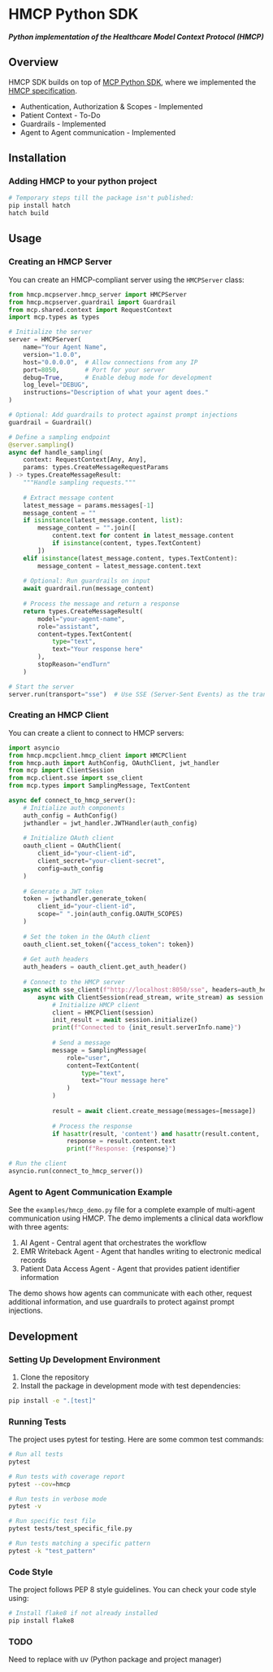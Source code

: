 # HMCP Python SDK

**_Python implementation of the Healthcare Model Context Protocol (HMCP)_**

## Overview

HMCP SDK builds on top of [MCP Python SDK](https://github.com/modelcontextprotocol/python-sdk), where we implemented the [HMCP specification](../../docs/specification/index.md).

- Authentication, Authorization & Scopes - Implemented
- Patient Context - To-Do
- Guardrails - Implemented
- Agent to Agent communication - Implemented

## Installation

### Adding HMCP to your python project

```bash
# Temporary steps till the package isn't published:
pip install hatch
hatch build
```

## Usage

### Creating an HMCP Server

You can create an HMCP-compliant server using the `HMCPServer` class:

```python
from hmcp.mcpserver.hmcp_server import HMCPServer
from hmcp.mcpserver.guardrail import Guardrail
from mcp.shared.context import RequestContext
import mcp.types as types

# Initialize the server
server = HMCPServer(
    name="Your Agent Name",
    version="1.0.0",
    host="0.0.0.0",  # Allow connections from any IP
    port=8050,       # Port for your server
    debug=True,      # Enable debug mode for development
    log_level="DEBUG",
    instructions="Description of what your agent does."
)

# Optional: Add guardrails to protect against prompt injections
guardrail = Guardrail()

# Define a sampling endpoint
@server.sampling()
async def handle_sampling(
    context: RequestContext[Any, Any],
    params: types.CreateMessageRequestParams
) -> types.CreateMessageResult:
    """Handle sampling requests."""
    
    # Extract message content
    latest_message = params.messages[-1]
    message_content = ""
    if isinstance(latest_message.content, list):
        message_content = "".join([
            content.text for content in latest_message.content
            if isinstance(content, types.TextContent)
        ])
    elif isinstance(latest_message.content, types.TextContent):
        message_content = latest_message.content.text
    
    # Optional: Run guardrails on input
    await guardrail.run(message_content)
    
    # Process the message and return a response
    return types.CreateMessageResult(
        model="your-agent-name",
        role="assistant",
        content=types.TextContent(
            type="text",
            text="Your response here"
        ),
        stopReason="endTurn"
    )

# Start the server
server.run(transport="sse")  # Use SSE (Server-Sent Events) as the transport
```

### Creating an HMCP Client

You can create a client to connect to HMCP servers:

```python
import asyncio
from hmcp.mcpclient.hmcp_client import HMCPClient
from hmcp.auth import AuthConfig, OAuthClient, jwt_handler
from mcp import ClientSession
from mcp.client.sse import sse_client
from mcp.types import SamplingMessage, TextContent

async def connect_to_hmcp_server():
    # Initialize auth components
    auth_config = AuthConfig()
    jwthandler = jwt_handler.JWTHandler(auth_config)
    
    # Initialize OAuth client
    oauth_client = OAuthClient(
        client_id="your-client-id",
        client_secret="your-client-secret",
        config=auth_config
    )
    
    # Generate a JWT token
    token = jwthandler.generate_token(
        client_id="your-client-id",
        scope=" ".join(auth_config.OAUTH_SCOPES)
    )
    
    # Set the token in the OAuth client
    oauth_client.set_token({"access_token": token})
    
    # Get auth headers
    auth_headers = oauth_client.get_auth_header()
    
    # Connect to the HMCP server
    async with sse_client(f"http://localhost:8050/sse", headers=auth_headers) as (read_stream, write_stream):
        async with ClientSession(read_stream, write_stream) as session:
            # Initialize HMCP client
            client = HMCPClient(session)
            init_result = await session.initialize()
            print(f"Connected to {init_result.serverInfo.name}")
            
            # Send a message
            message = SamplingMessage(
                role="user",
                content=TextContent(
                    type="text",
                    text="Your message here"
                )
            )
            
            result = await client.create_message(messages=[message])
            
            # Process the response
            if hasattr(result, 'content') and hasattr(result.content, 'text'):
                response = result.content.text
                print(f"Response: {response}")

# Run the client
asyncio.run(connect_to_hmcp_server())
```

### Agent to Agent Communication Example

See the `examples/hmcp_demo.py` file for a complete example of multi-agent communication using HMCP. The demo implements a clinical data workflow with three agents:

1. AI Agent - Central agent that orchestrates the workflow
2. EMR Writeback Agent - Agent that handles writing to electronic medical records
3. Patient Data Access Agent - Agent that provides patient identifier information

The demo shows how agents can communicate with each other, request additional information, and use guardrails to protect against prompt injections.

## Development

### Setting Up Development Environment

1. Clone the repository
2. Install the package in development mode with test dependencies:
```bash
pip install -e ".[test]"
```

### Running Tests

The project uses pytest for testing. Here are some common test commands:

```bash
# Run all tests
pytest

# Run tests with coverage report
pytest --cov=hmcp

# Run tests in verbose mode
pytest -v

# Run specific test file
pytest tests/test_specific_file.py

# Run tests matching a specific pattern
pytest -k "test_pattern"
```

### Code Style

The project follows PEP 8 style guidelines. You can check your code style using:

```bash
# Install flake8 if not already installed
pip install flake8
```

### TODO
Need to replace with uv (Python package and project manager)